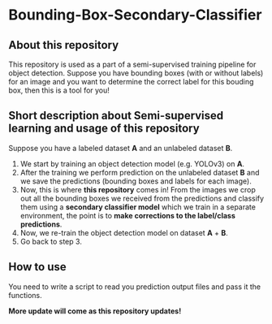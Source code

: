 # Bounding-Box-Secondary-Classifier

## About this repository
This repository is used as a part of a semi-supervised training pipeline for object detection. Suppose you have bounding boxes (with or without labels) for an image and you want to determine the correct label for this bouding box, then this is a tool for you!

## Short description about Semi-supervised learning and usage of this repository
Suppose you have a labeled dataset **A** and an unlabeled dataset **B**. 

1. We start by training an object detection model (e.g. YOLOv3) on **A**. 
2. After the training we perform prediction on the unlabeled dataset **B** and we save the predictions (bounding boxes and labels for each image).
3. Now, this is where **this repository** comes in! From the images we crop out all the bounding boxes we received from the predictions and classify them using a **secondary classifier model** which we train in a separate environment, the point is to **make corrections to the label/class predictions**.
4. Now, we re-train the object detection model on dataset **A** + **B**.
5. Go back to step 3.

## How to use
You need to write a script to read you prediction output files and pass it the functions.

**More update will come as this repository updates!**
